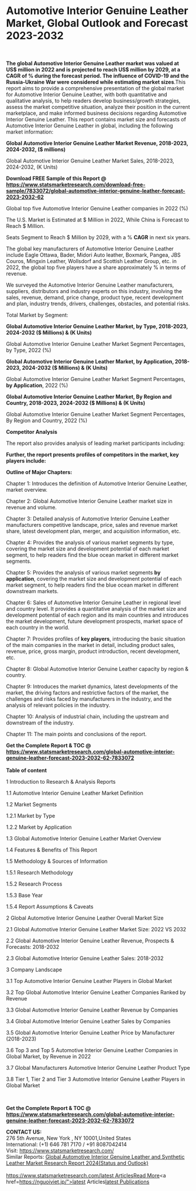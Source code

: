<h1>Automotive Interior Genuine Leather Market, Global Outlook and Forecast 2023-2032</h1><br/><p><strong>The global Automotive Interior Genuine Leather market was valued at US$ million in 2022 and is projected to reach US$ million by 2029, at a <strong>CAGR</strong> of % during the forecast period. The influence of COVID-19 and the Russia-Ukraine War were considered while estimating market sizes</strong>.This report aims to provide a comprehensive presentation of the global market for Automotive Interior Genuine Leather, with both quantitative and qualitative analysis, to help readers develop business/growth strategies, assess the market competitive situation, analyze their position in the current marketplace, and make informed business decisions regarding Automotive Interior Genuine Leather. This report contains market size and forecasts of Automotive Interior Genuine Leather in global, including the following market information:</p><p><strong>Global Automotive Interior Genuine Leather Market Revenue, 2018-2023, 2024-2032, ($ millions)</strong></p><p>Global Automotive Interior Genuine Leather Market Sales, 2018-2023, 2024-2032, (K Units)</p><p><strong>Download FREE Sample of this Report @ <a href="https://www.statsmarketresearch.com/download-free-sample/7833072/global-automotive-interior-genuine-leather-forecast-2023-2032-62">https://www.statsmarketresearch.com/download-free-sample/7833072/global-automotive-interior-genuine-leather-forecast-2023-2032-62</a></strong></p><p>Global top five Automotive Interior Genuine Leather companies in 2022 (%)</p><p>The U.S. Market is Estimated at $ Million in 2022, While China is Forecast to Reach $ Million.</p><p>Seats Segment to Reach $ Million by 2029, with a % <strong>CAGR</strong> in next six years.</p><p>The global key manufacturers of Automotive Interior Genuine Leather include Eagle Ottawa, Bader, Midori Auto leather, Boxmark, Pangea, JBS Couros, Mingxin Leather, Wollsdorf and Scottish Leather Group, etc. in 2022, the global top five players have a share approximately % in terms of revenue.</p><p>We surveyed the Automotive Interior Genuine Leather manufacturers, suppliers, distributors and industry experts on this industry, involving the sales, revenue, demand, price change, product type, recent development and plan, industry trends, drivers, challenges, obstacles, and potential risks.</p><p>Total Market by Segment:</p><p><strong>Global Automotive Interior Genuine Leather Market, by Type, 2018-2023, 2024-2032 ($ Millions) & (K Units)</strong></p><p>Global Automotive Interior Genuine Leather Market Segment Percentages, by Type, 2022 (%)</p><p><strong>Global Automotive Interior Genuine Leather Market, <strong>by Application</strong>, 2018-2023, 2024-2032 ($ Millions) & (K Units)</strong></p><p>Global Automotive Interior Genuine Leather Market Segment Percentages, <strong>by Application</strong>, 2022 (%)</p><p><strong>Global Automotive Interior Genuine Leather Market, By Region and Country, 2018-2023, 2024-2032 ($ Millions) & (K Units)</strong></p><p>Global Automotive Interior Genuine Leather Market Segment Percentages, By Region and Country, 2022 (%)</p><p><strong>Competitor Analysis</strong></p><p>The report also provides analysis of leading market participants including:</p><p><strong>Further, the report presents profiles of competitors in the market, <strong>key players</strong> include:</strong></p><p><strong>Outline of Major Chapters:</strong></p><p>Chapter 1: Introduces the definition of Automotive Interior Genuine Leather, market overview.</p><p>Chapter 2: Global Automotive Interior Genuine Leather market size in revenue and volume.</p><p>Chapter 3: Detailed analysis of Automotive Interior Genuine Leather manufacturers competitive landscape, price, sales and revenue market share, latest development plan, merger, and acquisition information, etc.</p><p>Chapter 4: Provides the analysis of various market segments by type, covering the market size and development potential of each market segment, to help readers find the blue ocean market in different market segments.</p><p>Chapter 5: Provides the analysis of various market segments <strong>by application</strong>, covering the market size and development potential of each market segment, to help readers find the blue ocean market in different downstream markets.</p><p>Chapter 6: Sales of Automotive Interior Genuine Leather in regional level and country level. It provides a quantitative analysis of the market size and development potential of each region and its main countries and introduces the market development, future development prospects, market space of each country in the world.</p><p>Chapter 7: Provides profiles of <strong>key players</strong>, introducing the basic situation of the main companies in the market in detail, including product sales, revenue, price, gross margin, product introduction, recent development, etc.</p><p>Chapter 8: Global Automotive Interior Genuine Leather capacity by region & country.</p><p>Chapter 9: Introduces the market dynamics, latest developments of the market, the driving factors and restrictive factors of the market, the challenges and risks faced by manufacturers in the industry, and the analysis of relevant policies in the industry.</p><p>Chapter 10: Analysis of industrial chain, including the upstream and downstream of the industry.</p><p>Chapter 11: The main points and conclusions of the report.</p><div><b>Get the Complete Report & TOC @ <a href="https://www.statsmarketresearch.com/global-automotive-interior-genuine-leather-forecast-2023-2032-62-7833072">https://www.statsmarketresearch.com/global-automotive-interior-genuine-leather-forecast-2023-2032-62-7833072</a></b></div><br><b>Table of content</b><p>1 Introduction to Research & Analysis Reports<br />
 
  1.1 Automotive Interior Genuine Leather Market Definition<br />
 
  1.2 Market Segments<br />
 
  1.2.1 Market by Type<br />
 
  1.2.2 Market by Application<br />
 
  1.3 Global Automotive Interior Genuine Leather Market Overview<br />
 
  1.4 Features & Benefits of This Report<br />
 
  1.5 Methodology & Sources of Information<br />
 
  1.5.1 Research Methodology<br />
 
  1.5.2 Research Process<br />
 
  1.5.3 Base Year<br />
 
  1.5.4 Report Assumptions & Caveats<br />
 
 2 Global Automotive Interior Genuine Leather Overall Market Size<br />
 
  2.1 Global Automotive Interior Genuine Leather Market Size: 2022 VS 2032<br />
 
  2.2 Global Automotive Interior Genuine Leather Revenue, Prospects & Forecasts: 2018-2032<br />
 
  2.3 Global Automotive Interior Genuine Leather Sales: 2018-2032<br />
 
 3 Company Landscape<br />
 
  3.1 Top Automotive Interior Genuine Leather Players in Global Market<br />
 
  3.2 Top Global Automotive Interior Genuine Leather Companies Ranked by Revenue<br />
 
  3.3 Global Automotive Interior Genuine Leather Revenue by Companies<br />
 
  3.4 Global Automotive Interior Genuine Leather Sales by Companies<br />
 
  3.5 Global Automotive Interior Genuine Leather Price by Manufacturer (2018-2023)<br />
 
  3.6 Top 3 and Top 5 Automotive Interior Genuine Leather Companies in Global Market, by Revenue in 2022<br />
 
  3.7 Global Manufacturers Automotive Interior Genuine Leather Product Type<br />
 
  3.8 Tier 1, Tier 2 and Tier 3 Automotive Interior Genuine Leather Players in Global Market<br />
 
  <br><div><b>Get the Complete Report & TOC @ <a href="https://www.statsmarketresearch.com/global-automotive-interior-genuine-leather-forecast-2023-2032-62-7833072">https://www.statsmarketresearch.com/global-automotive-interior-genuine-leather-forecast-2023-2032-62-7833072</a></b></div></p> <b>CONTACT US:</b><br>276 5th Avenue, New York , NY 10001,United States<br>International: (+1) 646 781 7170 / +91 8087042414<br>Visit: <a href="https://www.statsmarketresearch.com/">https://www.statsmarketresearch.com/</a><br>Similar Reports: <a href="https://www.statsmarketresearch.com/global-automotive-interior-genuine-leather-forecast-2023-2032-62-7833072">Global Automotive Interior Genuine Leather and Synthetic Leather Market Research Report 2024(Status and Outlook)</a><br/><br/><a href="https://gyeongbokgung.com">https://www.statsmarketresearch.com/</a><a href="https://hallyeomaritime.com">latest Articles</a><a href="https://jingwansa.com">Read More</a><a href=https://nguoiviet.jp/">latest Articles</a><a href="https://www.intelmarketresearch.com/">latest Publications</a>